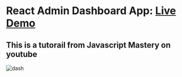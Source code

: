 # React Admin Dashboard App: [Live Demo](https://dashboard-admin-react.web.app/)
## This is a tutorail from Javascript Mastery on youtube
![dash](https://user-images.githubusercontent.com/100860879/211603612-5eeb93f1-b38b-42dd-8503-c4ac74eba90d.png)
